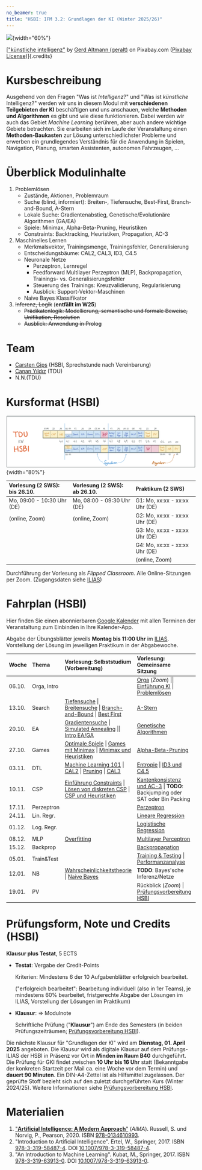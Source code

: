 ```yaml
---
no_beamer: true
title: "HSBI: IFM 3.2: Grundlagen der KI (Winter 2025/26)"
---
```


![](https://cdn.pixabay.com/photo/2018/09/27/09/22/artificial-intelligence-3706562_1280.jpg){width="60%"}

[["künstliche
intelligenz"](https://pixabay.com/de/illustrations/k%c3%bcnstliche-intelligenz-netzwerk-3706562/)
by [Gerd Altmann (geralt)](https://pixabay.com/de/users/geralt-9301/) on Pixabay.com
([Pixabay License](https://pixabay.com/de/service/license/))]{.credits}

# Kursbeschreibung

Ausgehend von den Fragen "Was ist *Intelligenz*?" und "Was ist *künstliche*
Intelligenz?" werden wir uns in diesem Modul mit **verschiedenen Teilgebieten der
KI** beschäftigen und uns anschauen, welche **Methoden und Algorithmen** es gibt und
wie diese funktionieren. Dabei werden wir auch das Gebiet *Machine Learning*
berühren, aber auch andere wichtige Gebiete betrachten. Sie erarbeiten sich im Laufe
der Veranstaltung einen **Methoden-Baukasten** zur Lösung unterschiedlichster
Probleme und erwerben ein grundlegendes Verständnis für die Anwendung in Spielen,
Navigation, Planung, smarten Assistenten, autonomen Fahrzeugen, ...

# Überblick Modulinhalte

1.  Problemlösen
    -   Zustände, Aktionen, Problemraum
    -   Suche (blind, informiert): Breiten-, Tiefensuche, Best-First,
        Branch-and-Bound, A-Stern
    -   Lokale Suche: Gradientenabstieg, Genetische/Evolutionäre Algorithmen (GA/EA)
    -   Spiele: Minimax, Alpha-Beta-Pruning, Heuristiken
    -   Constraints: Backtracking, Heuristiken, Propagation, AC-3
2.  Maschinelles Lernen
    -   Merkmalsvektor, Trainingsmenge, Trainingsfehler, Generalisierung
    -   Entscheidungsbäume: CAL2, CAL3, ID3, C4.5
    -   Neuronale Netze
        -   Perzeptron, Lernregel
        -   Feedforward Multilayer Perzeptron (MLP), Backpropagation, Trainings-
            vs. Generalisierungsfehler
        -   Steuerung des Trainings: Kreuzvalidierung, Regularisierung
        -   Ausblick: Support-Vektor-Maschinen
    -   Naive Bayes Klassifikator
3.  ~~Inferenz, Logik~~ (**entfällt im W25**)
    -   ~~Prädikatenlogik: Modellierung, semantische und formale Beweise,
        Unifikation, Resolution~~
    -   ~~Ausblick: Anwendung in Prolog~~

# Team

-   [Carsten
    Gips](https://www.hsbi.de/minden/ueber-uns/personenverzeichnis/carsten-gips)
    (HSBI, Sprechstunde nach Vereinbarung)
-   [Canan Yıldız](http://people.tau.edu.tr/people.show/cananyildiz/de) (TDU)
-   N.N.(TDU)

# Kursformat (HSBI)

![](admin/images/fahrplan.png){width="80%"}

| Vorlesung (2 SWS): bis 26.10. | Vorlesung (2 SWS): ab 26.10. | Praktikum (2 SWS)              |
|:------------------------------|:-----------------------------|:-------------------------------|
| Mo, 09:00 - 10:30 Uhr (DE)    | Mo, 08:00 - 09:30 Uhr (DE)   | G1: Mo, xx:xx - xx:xx Uhr (DE) |
| (online, Zoom)                | (online, Zoom)               | G2: Mo, xx:xx - xx:xx Uhr (DE) |
|                               |                              | G3: Mo, xx:xx - xx:xx Uhr (DE) |
|                               |                              | G4: Mo, xx:xx - xx:xx Uhr (DE) |
|                               |                              | (online, Zoom)                 |

Durchführung der Vorlesung als *Flipped Classroom*. Alle Online-Sitzungen per Zoom.
(Zugangsdaten siehe
[ILIAS](https://www.hsbi.de/elearning/goto.php?target=crs_1400597&client_id=FH-Bielefeld))

# Fahrplan (HSBI)

Hier finden Sie einen abonnierbaren [Google
Kalender](https://calendar.google.com/calendar/ical/552fdc6c19e64eda7b36b2d16a88bf4b7e593af2c520afbe1aeeb0bb4f43107d%40group.calendar.google.com/public/basic.ics)
mit allen Terminen der Veranstaltung zum Einbinden in Ihre Kalender-App.

Abgabe der Übungsblätter jeweils **Montag bis 11:00 Uhr** im
[ILIAS](https://www.hsbi.de/elearning/goto.php?target=exc_1420535&client_id=FH-Bielefeld).
Vorstellung der Lösung im jeweiligen Praktikum in der Abgabewoche.

| Woche  | Thema       | Vorlesung: Selbststudium (Vorbereitung)                                                                                                                                                                                        | Vorlesung: Gemeinsame Sitzung                                                                                                                                                                                                     | Praktikum                                               |
|:-------|:------------|:-------------------------------------------------------------------------------------------------------------------------------------------------------------------------------------------------------------------------------|:----------------------------------------------------------------------------------------------------------------------------------------------------------------------------------------------------------------------------------|:--------------------------------------------------------|
| 06.10. | Orga, Intro |                                                                                                                                                                                                                                | [Orga](https://github.com/Artificial-Intelligence-HSBI-TDU/KI-Vorlesung-W25/blob/master/readme_hsbi.md) (*Zoom*) \|\| [Einführung KI](lecture/intro/intro1-overview.md) \| [Problemlösen](lecture/intro/intro2-problemsolving.md) |                                                         |
| 13.10. | Search      | [Tiefensuche](lecture/searching/search1-dfs.md) \| [Breitensuche](lecture/searching/search2-bfs.md) \| [Branch-and-Bound](lecture/searching/search3-branchandbound.md) \| [Best First](lecture/searching/search4-bestfirst.md) | [A-Stern](lecture/searching/search5-astar.md)                                                                                                                                                                                     |                                                         |
| 20.10. | EA          | [Gradientensuche](lecture/searching/search6-gradient.md) \| [Simulated Annealing](lecture/searching/search7-annealing.md) \|\| [Intro EA/GA](lecture/ea/ea1-intro.md)                                                          | [Genetische Algorithmen](lecture/ea/ea2-ga.md)                                                                                                                                                                                    | [Blatt: Suche](homework/sheet-search.md)                |
| 27.10. | Games       | [Optimale Spiele](lecture/games/games1-intro.md) \| [Games mit Minimax](lecture/games/games2-minimax.md) \| [Minimax und Heuristiken](lecture/games/games3-heuristics.md)                                                      | [Alpha-Beta-Pruning](lecture/games/games4-alphabeta.md)                                                                                                                                                                           | [Blatt: EA/GA](homework/sheet-ea.md)                    |
| 03.11. | DTL         | [Machine Learning 101](lecture/dtl/dtl1-mlbasics.md) \| [CAL2](lecture/dtl/dtl2-cal2.md) \| [Pruning](lecture/dtl/dtl3-pruning.md) \| [CAL3](lecture/dtl/dtl4-cal3.md)                                                         | [Entropie](lecture/dtl/dtl5-entropy.md) \| [ID3 und C4.5](lecture/dtl/dtl6-id3.md)                                                                                                                                                | [Blatt: Games](homework/sheet-games.md)                 |
| 10.11. | CSP         | [Einführung Constraints](lecture/csp/csp1-intro.md) \| [Lösen von diskreten CSP](lecture/csp/csp2-backtrackingsearch.md) \| [CSP und Heuristiken](lecture/csp/csp3-heuristics.md)                                              | [Kantenkonsistenz und AC-3](lecture/csp/csp4-ac3.md) \| **TODO**: Backjumping oder SAT oder Bin Packing                                                                                                                           | [Blatt: DTL](homework/sheet-dtl.md)                     |
| 17.11. | Perzeptron  |                                                                                                                                                                                                                                | [Perzeptron](lecture/nn/nn01-perceptron.md)                                                                                                                                                                                       | [Blatt: CSP](homework/sheet-csp.md)                     |
| 24.11. | Lin. Regr.  |                                                                                                                                                                                                                                | [Lineare Regression](lecture/nn/nn02-linear-regression.md)                                                                                                                                                                        | [Blatt: Perzeptron](homework/sheet-nn-perceptron.md)    |
| 01.12. | Log. Regr.  |                                                                                                                                                                                                                                | [Logistische Regression](lecture/nn/nn03-logistic-regression.md)                                                                                                                                                                  |                                                         |
| 08.12. | MLP         | [Overfitting](lecture/nn/nn04-overfitting.md)                                                                                                                                                                                  | [Multilayer Perceptron](lecture/nn/nn05-mlp.md)                                                                                                                                                                                   | [Blatt: Regression](homework/sheet-nn-regression.md)    |
| 15.12. | Backprop    |                                                                                                                                                                                                                                | [Backpropagation](lecture/nn/nn06-backprop.md)                                                                                                                                                                                    | [Blatt: MLP](homework/sheet-nn-mlp.md)                  |
| 05.01. | Train&Test  |                                                                                                                                                                                                                                | [Training & Testing](lecture/nn/nn07-training-testing.md) \| [Performanzanalyse](lecture/nn/nn08-testing.md)                                                                                                                      |                                                         |
| 12.01. | NB          | [Wahrscheinlichkeitstheorie](lecture/naivebayes/nb1-probability.md) \| [Naive Bayes](lecture/naivebayes/nb2-naivebayes.md)                                                                                                     | **TODO**: Bayes'sche Inferenz/Netze                                                                                                                                                                                               | [Blatt: Backpropagation](homework/sheet-nn-backprop.md) |
| 19.01. | PV          |                                                                                                                                                                                                                                | Rückblick (*Zoom*) \| [Prüfungsvorbereitung HSBI](admin/exams-hsbi.md)                                                                                                                                                            | [Blatt: Naive Bayes](homework/sheet-nb.md)              |

# Prüfungsform, Note und Credits (HSBI)

**Klausur plus Testat**, 5 ECTS

-   **Testat**: Vergabe der Credit-Points

    Kriterien: Mindestens 6 der 10 Aufgabenblätter erfolgreich bearbeitet.

    ("erfolgreich bearbeitet": Bearbeitung individuell (also in 1er Teams), je
    mindestens 60% bearbeitet, fristgerechte Abgabe der Lösungen im ILIAS,
    Vorstellung der Lösungen im Praktikum)

-   **Klausur**: =\> Modulnote

    Schriftliche Prüfung ("**Klausur**") am Ende des Semesters (in beiden
    Prüfungszeiträumen; [Prüfungsvorbereitung HSBI](admin/exams-hsbi.md)).

Die nächste Klausur für "Grundlagen der KI" wird am **Dienstag, 01. April 2025**
angeboten. Die Klausur wird als digitale Klausur auf dem Prüfungs-ILIAS der HSBI in
Präsenz vor Ort in **Minden im Raum B40** durchgeführt. Die Prüfung für GKI findet
zwischen **10 Uhr bis 16 Uhr** statt (Bekanntgabe der konkreten Startzeit per Mail
ca. eine Woche vor dem Termin) und **dauert 90 Minuten**. Ein DIN-A4-Zettel ist als
Hilfsmittel zugelassen. Der geprüfte Stoff bezieht sich auf den zuletzt
durchgeführten Kurs (Winter 2024/25). Weitere Informationen siehe
[Prüfungsvorbereitung HSBI](admin/exams-hsbi.md).

# Materialien

1.  ["**Artificial Intelligence: A Modern Approach**"](http://aima.cs.berkeley.edu/)
    (*AIMA*). Russell, S. und Norvig, P., Pearson, 2020. ISBN
    [978-0134610993](https://fhb-bielefeld.digibib.net/openurl?isbn=978-0134610993).
2.  "Introduction to Artificial Intelligence". Ertel, W., Springer, 2017. ISBN
    [978-3-319-58487-4](https://fhb-bielefeld.digibib.net/openurl?isbn=978-3-319-58487-4).
    DOI [10.1007/978-3-319-58487-4](https://doi.org/10.1007/978-3-319-58487-4).
3.  "An Introduction to Machine Learning". Kubat, M., Springer, 2017. ISBN
    [978-3-319-63913-0](https://fhb-bielefeld.digibib.net/openurl?isbn=978-3-319-63913-0).
    DOI [10.1007/978-3-319-63913-0](https://doi.org/10.1007/978-3-319-63913-0).
